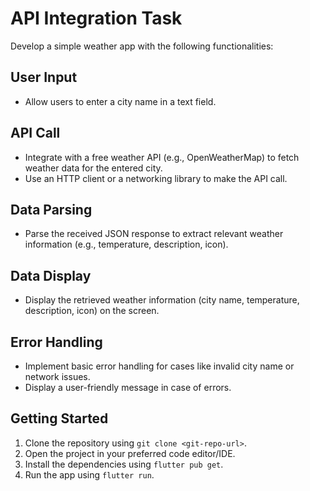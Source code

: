 # API Integration Task

Develop a simple weather app with the following functionalities:

## User Input

* Allow users to enter a city name in a text field.

## API Call

* Integrate with a free weather API (e.g., OpenWeatherMap) to fetch weather data for the entered city.
* Use an HTTP client or a networking library to make the API call.

## Data Parsing

* Parse the received JSON response to extract relevant weather information (e.g., temperature, description, icon).

## Data Display

* Display the retrieved weather information (city name, temperature, description, icon) on the screen.

## Error Handling

* Implement basic error handling for cases like invalid city name or network issues.
* Display a user-friendly message in case of errors.

## Getting Started

1. Clone the repository using `git clone <git-repo-url>`.
2. Open the project in your preferred code editor/IDE.
3. Install the dependencies using `flutter pub get`.
4. Run the app using `flutter run`.
